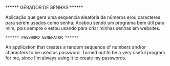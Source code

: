   ****** GERADOR DE SENHAS ******
  
  Aplicação que gera uma sequencia aleatória de números e/ou caracteres para serem usados como senha.
  Acabou sendo um programa bem útil para mim, pois sempre o estou usando para criar minhas senhas em websites.
  
    ****** PASSWORD GENERATOR ******
  
  An application that creates a random sequence of numbers and/or characters to be used as password.
  Turned out to be a very useful program for me, since I'm always using it to create my passwords.
